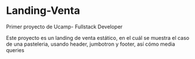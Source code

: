 # Landing-Venta
Primer proyecto de Ucamp- Fullstack Developer
<br>
<p>Este proyecto es un landing de venta estático, en el cuál se muestra el caso de una pasteleria, usando header, jumbotron y footer, así cómo media queries</p>
